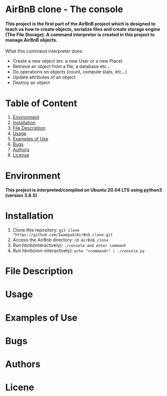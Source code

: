 # AirBnB clone - The console
#### This project is the first part of the AirBnB project which is designed to teach us how to create objects, serialize files and create storage engine (The File Storage). A command interpreter is created in this project to manage AirBnB objects.
What this command interpreter does:
* Create a new object (ex: a new User or a new Place)
* Retrieve an object from a file, a database etc…
* Do operations on objects (count, compute stats, etc…)
* Update attributes of an object
* Destroy an object


# Table of Content
1. [Environment](#Environment)
2. [Installation](#Installation)
3. [File Description](#File-Description)
4. [Usage](#Usage)
5. [Examples of Use](#Examples-of-Use)
6. [Bugs](#Bugs)
7. [Authors](#Authors)
8. [License](#License)

# Environment
#### This project is interpreted/compiled on Ubuntu 20.04 LTS using python3 (version 3.8.5)
# Installation
1. Clone this repository: ```git clone "https://github.com/Iwamgad/AirBnb_clone.git ```
2. Access the AirBnb directory: ```cd AirBnB_clone```
3. Run hbnb(interactively): ```./console and enter command```
4. Run hbnb(non-interactively): ```echo "<command>" | ./console.py```
# File Description 

# Usage
# Examples of Use
# Bugs
# Authors
# Licene
